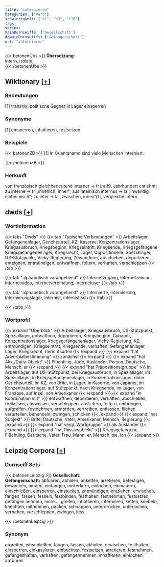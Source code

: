 ```yaml
---
title: "internieren"
kategorien: ["Verb"]
schwierigkeit: ["k1", "h3", "r18"]
tags:
series:
mainDornseiffs: ['Gesellschaft']
domainDornseiffs: ['Gefangenschaft']
url: "internieren"
---
```


{{< betonenÜbs >}}
**Übersetzung:**  
intern, isolate  
{{< /betonenÜbs >}}

## Wiktionary [[+](https://de.wiktionary.org/wiki/internieren)]

### Bedeutungen
[1] transitiv: politische Gegner in Lager einsperren  

### Synonyme
[1] einsperren, inhaftieren, festsetzen  

### Beispiele
{{< betonenZB >}}
[1] In Guantanamo sind viele Menschen interniert.  

{{< /betonenZB >}}
### Herkunft
von französisch gleichbedeutend interner → fr im 19. Jahrhundert entlehnt; zu interne → fr „innerlich, inner“; aus lateinisch internus → la „inwendig, einheimisch“; zu inter → la „zwischen, innen“[1], vergleiche intern  



## dwds [[+](https://www.dwds.de/wb/internieren)]

### Wortinformation
{{< tabs "Dwds" >}}
{{< tab "Typische Verbindungen" >}}
Arbeitslager, Gefangenenlager, Gerichtsurteil, KZ, Kaserne, Konzentrationslager, Kriegsausbruch, Kriegsbeginn, Kriegseintritt, Kriegsende, Kriegsgefangene, Kriegsgefangenenlager, Kriegsrecht, Lager, Oppositionelle, Speziallager, US-Stützpunkt, Vichy-Regierung, Zuwanderer, abschieben, deportieren, enteignen, entmündigen, entwaffnen, foltern, verhaften, verschleppen
{{< /tab >}}

{{< tab "alphabetisch vorangehend" >}}
Internetzugang, Internetzensur, Internetvideo, Internetverbindung, Internetuser
{{< /tab >}}

{{< tab "alphabetisch vorangehend" >}}
Internierte, Internierung, Internierungslager, Internist, internistisch
{{< /tab >}}

{{< /tabs >}}

### Wortprofil
{{< expand "Überblick" >}} Arbeitslager, Kriegsausbruch, US-Stützpunkt, Speziallager, entwaffnen, deportieren, Kriegsbeginn, Cubaner, Konzentrationslager, Kriegsgefangenenlager, Vichy-Regierung, KZ, entmündigen, Kriegseintritt, Kriegsende, verhaften, Gefangenenlager, Lager, Kriegsrecht, Gerichtsurteil {{< /expand >}}
{{< expand "hat Adverbialbestimmung" >}} zunächst {{< /expand >}}
{{< expand "hat Akk./Dativ-Objekt" >}} Flüchtling, Jude, Ausländer, Person, Deutsche, Mensch, er {{< /expand >}}
{{< expand "hat Präpositionalgruppe" >}} in Arbeitslager, auf US-Stützpunkt, bei Kriegsausbruch, in Speziallager, im Speziallager, in Kriegsgefangenenlager, in Konzentrationslager, ohne Gerichtsurteil, im KZ, von Brite, in Lager, in Kaserne, von Japaner, im Konzentrationslager, auf Stützpunkt, nach Kriegsende, im Lager, von Franzose, auf Insel, von Amerikaner {{< /expand >}}
{{< expand "in Koordination mit" >}} entwaffnen, deportieren, verhaften, abschieben, freilassen, ausweisen, verschleppen, ausliefern, foltern, umbringen, aufgreifen, festnehmen, ermorden, vertreiben, entlassen, fliehen, verurteilen, behandeln, zwingen, schicken {{< /expand >}}
{{< expand "hat Subjekt" >}} Brite, Deutsche, Vater, Amerikaner, Mensch, Regierung {{< /expand >}}
{{< expand "hat vergl. Wortgruppe" >}} als Ausländer {{< /expand >}}
{{< expand "hat Passivsubjekt" >}} Kriegsgefangene, Flüchtling, Deutsche, Vater, Frau, Mann, er, Mensch, sie, ich {{< /expand >}}

## Leipzig Corpora [[+](https://corpora.uni-leipzig.de/en/res?word=internieren&corpusId=deu_newscrawl-public_2018)]

### Dornseiff Sets
{{< betonenLeipzig >}}
**Gesellschaft:**  
**Gefangenschaft:** abführen, abholen, anketten, arretieren, befestigen, bewachen, binden, einfangen, einkerkern, einlochen, einmauern, einschließen, einsperren, einstecken, entmündigen, entziehen, erwischen, fangen, fassen, fesseln, festbinden, festhalten, festnehmen, festsetzen, gefangen nehmen, more..., greifen, inhaftieren, internieren, ketten, knebeln, knechten, mitnehmen, packen, schnappen, unterdrücken, unterjochen, verhaften, verschleppen, zwingen, less  

{{< /betonenLeipzig >}}

### Synonym
ergreifen, einschließen, fangen, fassen, abholen, erwischen, festhalten, einsperren, einkassieren, einbuchten, festsetzen, arretieren, festnehmen, gefangenhalten, verhaften, gefangennehmen, inhaftieren, einlochen, abführen

